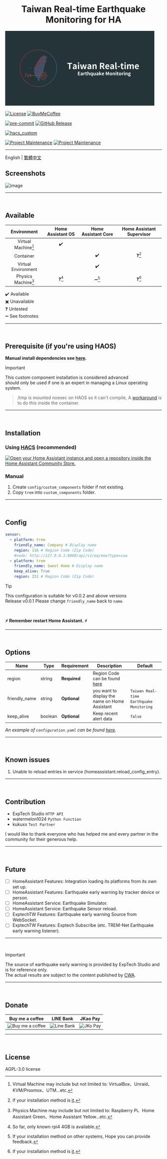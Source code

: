 <h1 align="center">Taiwan Real-time Earthquake Monitoring for HA</h1>

![Logo](https://raw.githubusercontent.com/J1A-T13N/ha-trem/main/docs/media/logo.png)

[![License][license-shield]](LICENSE)
[![BuyMeCoffee][buymecoffeebadge]][buymecoffee]

[![pre-commit][pre-commit-shield]][pre-commit]
[![GitHub Release][releases-shield]][releases]

[![hacs_custom][hacs_custom_shield]][hacs_custom]

[![Project Maintenance][maintenance-shield]][user_profile]
[![Project Maintenance][maintenance2-shield]][user2_profile]
<hr>

English | [繁體中文](README_zhHant.md)<br>


## Screenshots

![image](https://github.com/J1A-T13N/ha-trem/assets/29163857/620d2723-1d77-4ead-a203-6d0d612031fd)

<hr>
<br>


## Available

| Environment | Home Assistant OS | Home Assistant Core | Home Assistant Supervisor |
| :------------: | :------------: | :------------: | :------------: |
| Virtual Machine[^1] | :heavy_check_mark: |  |  |
| Container |  | :heavy_check_mark: | :question:[^2] |
| Virtual Environment |  | :heavy_check_mark: |  |
| Physics Machine[^3] | :question:[^4] | :heavy_minus_sign:[^5] | :question:[^2] |

:heavy_check_mark: Available<br>
:heavy_multiplication_x: Unavailable<br>
:question: Untested<br>
:heavy_minus_sign: See footnotes<br>
[^1]: Virtual Machine may include but not limited to: VirtualBox、Unraid、KVM/Proxmox、UTM...etc.
[^2]: If your installation method is [it](https://github.com/home-assistant/supervised-installer).
[^3]: Physics Machine may include but not limited to: Raspberry Pi、Home Assistant Green、Home Assistant Yellow...etc.
[^4]: So far, only known rpi4 4GB is available.
[^5]: If your installation method on other systems, Hope you can provide feedback.

<hr>
<br>


## Prerequisite (if you're using HAOS)
**Manual install dependencies see [here](docs/haos_guide.md).**

> [!IMPORTANT]
> This custom component installation is considered advanced<br>
> should only be used if one is an expert in managing a Linux operating system.

> /tmp is mounted noexec on HAOS so it can't compile, A [workaround](https://github.com/home-assistant/core/issues/118717) is to do this inside the container.

<hr>
<br>


## Installation

### Using [HACS](https://hacs.xyz/) (recommended)
[![Open your Home Assistant instance and open a repository inside the Home Assistant Community Store.](https://my.home-assistant.io/badges/hacs_repository.svg)](https://my.home-assistant.io/redirect/hacs_repository/?owner=J1A-T13N&repository=ha-trem&category=Integration)

### Manual
1. Create `config/custom_components` folder if not existing.
2. Copy `trem` into `custom_components` folder.

<hr>
<br>


## Config

```yaml
sensor:
  - platform: trem
    friendly_name: Company # Display name
    region: 116 # Region Code (Zip Code)
	#node: http://127.0.0.1:8000/api/v1/eq/eew?type=cwa
  - platform: trem
    friendly_name: Sweet Home # Display name
    keep_alive: True
    region: 231 # Region Code (Zip Code)
```
> [!TIP]
> This configuration is suitable for v0.0.2 and above versions<br>
> Release v0.0.1 Please change `friendly_name` back to `name`.
<br>

**:zap: Remember restart Home Assistant. :zap:**

<hr>
<br>


## Options

| Name                  | Type             | Requirement  | Description                                                                                                                                                                                                                       | Default   |
| --------------------- | ---------------- | ------------ | --------------------------------------------------------------------------------------------------------------------------------------------------------------------------------------------------------------------------------- | --------- |
| region                | string           | **Required** | Region Code can be found [here](https://github.com/ExpTechTW/TREM-tauri/blob/main/src/assets/json/region.json)                                                                                                                    |           |
| friendly_name         | string           | **Optional** | you want to display the name on Home Assistant                                                                                                                                                                                    | `Taiwan Real-time Earthquake Monitoring`      |
| keep_alive            | boolean          | **Optional** | Keep recent alert data                                                                                                                                                                                                            | `false` |

*An example of `configuration.yaml` can be found [here](configuration.yaml).*<br>

<hr>
<br>


## Known issues

1. Unable to reload entries in service (homeassistant.reload_config_entry).

<hr>
<br>


## Contribution

- ExpTech Studio `HTTP API`
- watermelon1024 `Python Function`
- kukuxx `Test Partner`

<p>I would like to thank everyone who has helped me and every partner in the community for their generous help.</p>

<hr>
<br>


## Future

- [ ] HomeAssistant Features: Integration loading its platforms from its own set up.
- [ ] HomeAssistant Features: Earthquake early warning by tracker device or person.
- [ ] HomeAssistant Service: Earthquake Simulator.
- [ ] HomeAssistant Service: Earthquake Sensor reload.
- [ ] ExptechTW Features: Earthquake early warning Source from WebSocket.
- [ ] ExptechTW Features: Exptech Subscribe (etc. TREM-Net Earthquake early warning listener).

<hr>
<br>


> [!IMPORTANT]
>The source of earthquake early warning is provided by ExpTech Studio and is for reference only.<br>
>The actual results are subject to the content published by [CWA](https://scweb.cwa.gov.tw/en-US).

<hr>
<br>


## Donate

| Buy me a coffee | LINE Bank | JKao Pay |
| :------------: | :------------: | :------------: |
| <img src="https://github.com/J1A-T13N/ha-trem/assets/29163857/e61afedc-1fce-47a1-a6c3-00bc1a9a5329" alt="Buy me a coffee" height="200" width="200">  | <img src="https://github.com/J1A-T13N/ha-trem/assets/29163857/a0af96ea-7e03-47de-83ae-3c11b2e27c57" alt="Line Bank" height="200" width="200">  | <img src="https://github.com/J1A-T13N/ha-trem/assets/29163857/333def56-cf08-4f8e-a188-9067cc4f63d9" alt="JKo Pay" height="200" width="200">  |

<hr>
<br>


## License
AGPL-3.0 license


[black]: https://github.com/psf/black
[black-shield]: https://img.shields.io/badge/code%20style-black-000000.svg?style=for-the-badge
[buymecoffee]: https://www.buymeacoffee.com/j1at13n
[buymecoffeebadge]: https://img.shields.io/badge/buy%20me%20a%20coffee-donate-yellow.svg?style=for-the-badge
[commits-shield]: https://img.shields.io/github/commit-activity/y/J1A-T13N/ha-trem.svg?style=for-the-badge
[commits]: https://github.com/J1A-T13N/ha-trem/commits/main
[hacs_custom]: https://hacs.xyz/docs/faq/custom_repositories
[hacs_custom_shield]: https://img.shields.io/badge/HACS-Custom-orange.svg?style=for-the-badge
[license-shield]: https://img.shields.io/github/license/J1A-T13N/ha-trem.svg?style=for-the-badge
[maintenance-shield]: https://img.shields.io/badge/maintainer-%40jiatien-blue.svg?style=for-the-badge
[maintenance2-shield]: https://img.shields.io/badge/maintainer-%40watermelon-orange.svg?style=for-the-badge
[pre-commit]: https://github.com/pre-commit/pre-commit
[pre-commit-shield]: https://img.shields.io/badge/pre--commit-enabled-brightgreen?style=for-the-badge
[releases-shield]: https://img.shields.io/github/release/J1A-T13N/ha-trem.svg?style=for-the-badge
[releases]: https://github.com/J1A-T13N/ha-trem/releases
[user_profile]: https://github.com/J1A-T13N
[user2_profile]: https://github.com/watermelon1024
